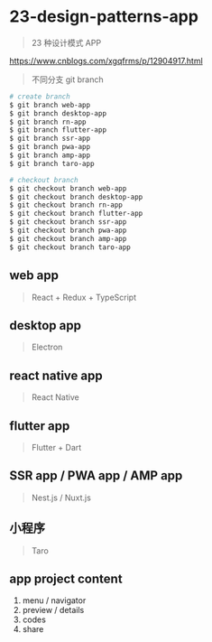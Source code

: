 # 23-design-patterns-app

> 23 种设计模式 APP

https://www.cnblogs.com/xgqfrms/p/12904917.html

> 不同分支 git branch

```sh
# create branch
$ git branch web-app
$ git branch desktop-app
$ git branch rn-app
$ git branch flutter-app
$ git branch ssr-app
$ git branch pwa-app
$ git branch amp-app
$ git branch taro-app

# checkout branch
$ git checkout branch web-app
$ git checkout branch desktop-app
$ git checkout branch rn-app
$ git checkout branch flutter-app
$ git checkout branch ssr-app
$ git checkout branch pwa-app
$ git checkout branch amp-app
$ git checkout branch taro-app


```

## web app

> React + Redux + TypeScript

## desktop app

> Electron

## react native app

> React Native

## flutter app

> Flutter + Dart

## SSR app / PWA app / AMP app

> Nest.js / Nuxt.js

## 小程序

> Taro

## app project content

1. menu / navigator
2. preview / details
3. codes
4. share

